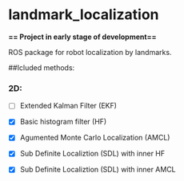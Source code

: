 # landmark_localization

__== Project in early stage of development==__

ROS package for robot localization by landmarks.

##Icluded methods:
### 2D:
 - [ ] Extended Kalman Filter (EKF)
 - [x] Basic histogram filter (HF)
 - [x] Agumented Monte Carlo Localization (AMCL)
 - [x] Sub Definite Localiztion (SDL) with inner HF
 - [x] Sub Definite Localiztion (SDL) with inner AMCL

